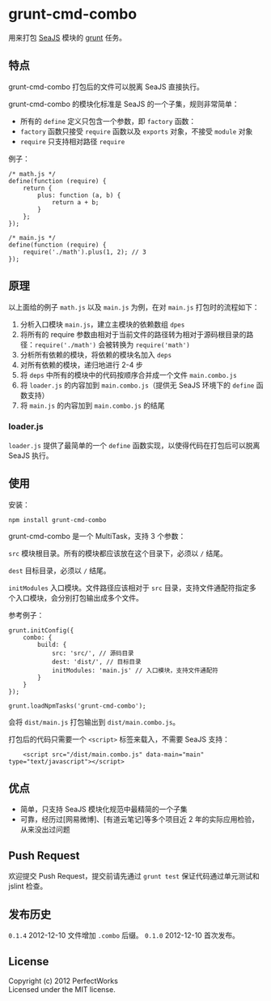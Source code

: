 # grunt-cmd-combo

用来打包 [SeaJS] 模块的 [grunt] 任务。

## 特点

grunt-cmd-combo 打包后的文件可以脱离 SeaJS 直接执行。

grunt-cmd-combo 的模块化标准是 SeaJS 的一个子集，规则非常简单：

* 所有的 `define` 定义只包含一个参数，即 `factory` 函数：
* `factory` 函数只接受 `require` 函数以及 `exports` 对象，不接受 `module` 对象
* `require` 只支持相对路径 `require`

例子：

```
/* math.js */
define(function (require) {
    return {
        plus: function (a, b) {
            return a + b;
        }
    };
});

/* main.js */
define(function (require) {
    require('./math').plus(1, 2); // 3
});
```

## 原理

以上面给的例子 `math.js` 以及 `main.js` 为例，在对 `main.js` 打包时的流程如下：

1. 分析入口模块 `main.js`，建立主模块的依赖数组 `dpes`
1. 将所有的 require 参数由相对于当前文件的路径转为相对于源码根目录的路径：`require('./math')` 会被转换为 `require('math')`
1. 分析所有依赖的模块，将依赖的模块名加入 `deps`
1. 对所有依赖的模块，递归地进行 2-4 步
1. 将 `deps` 中所有的模块中的代码按顺序合并成一个文件 `main.combo.js`
1. 将 `loader.js` 的内容加到 `main.combo.js`（提供无 SeaJS 环境下的 `define` 函数支持）
1. 将 `main.js` 的内容加到 `main.combo.js` 的结尾

### loader.js

`loader.js` 提供了最简单的一个 `define` 函数实现，以使得代码在打包后可以脱离 SeaJS 执行。

## 使用

安装：

```
npm install grunt-cmd-combo
```

grunt-cmd-combo 是一个 MultiTask，支持 3 个参数：

`src` 模块根目录。所有的模块都应该放在这个目录下，必须以 `/` 结尾。

`dest` 目标目录，必须以 `/` 结尾。

`initModules` 入口模块。文件路径应该相对于 `src` 目录，支持文件通配符指定多个入口模块，会分别打包输出成多个文件。

参考例子：

```
grunt.initConfig({
    combo: {
        build: {
            src: 'src/', // 源码目录
            dest: 'dist/', // 目标目录
            initModules: 'main.js' // 入口模块，支持文件通配符
        }
    }
});

grunt.loadNpmTasks('grunt-cmd-combo');
```

会将 `dist/main.js` 打包输出到 `dist/main.combo.js`。

打包后的代码只需要一个 `<script>` 标签来载入，不需要 SeaJS 支持：

```
    <script src="/dist/main.combo.js" data-main="main" type="text/javascript"></script>
```

## 优点

* 简单，只支持 SeaJS 模块化规范中最精简的一个子集
* 可靠，经历过[网易微博]、[有道云笔记]等多个项目近 2 年的实际应用检验，从来没出过问题

## Push Request

欢迎提交 Push Request，提交前请先通过 `grunt test` 保证代码通过单元测试和 jslint 检查。

## 发布历史

`0.1.4` 2012-12-10 文件增加 `.combo` 后缀。
`0.1.0` 2012-12-10 首次发布。

## License
Copyright (c) 2012 PerfectWorks  
Licensed under the MIT license.

[SeaJS]: http://seajs.org
[grunt]: http://gruntjs.com
